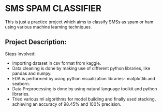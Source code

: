 # SMS SPAM CLASSIFIER
This is just a practice project which aims to classify SMSs as spam or ham using various machine learning techniques.
## Project Description:
Steps Involved:
* Importing dataset in csv format from kaggle.
* Data cleaning is done by making use of different python libraries, like pandas and numpy.
* EDA is performed by using python visualization libraries- matplotlib and seaborn.
* Data Preprocessing is done by using natural language toolkit and python libraries.
* Tried various ml algorithms for model building and finally used stacking, achieving an accuracy of 98.45% and 100% precision.
